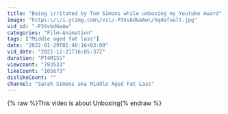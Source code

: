 ```yaml
---
title: "Being irritated by Tom Simons while unboxing my Youtube Award"
image: "https:\/\/i.ytimg.com\/vi\/-P3SvbdGeAw\/hqdefault.jpg"
vid_id: "-P3SvbdGeAw"
categories: "Film-Animation"
tags: ["Middle aged fat lass"]
date: "2022-01-29T01:40:16+03:00"
vid_date: "2021-12-21T16:05:37Z"
duration: "PT4M15S"
viewcount: "793533"
likeCount: "105673"
dislikeCount: ""
channel: "Sarah Simons aka Middle Aged Fat Lass"
---
```

{% raw %}This video is about Unboxing{% endraw %}
